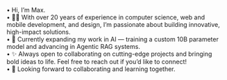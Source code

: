 • Hi, I’m Max.  
• 👨‍💻 With over 20 years of experience in computer science, web and mobile development, and design, I’m passionate about building innovative, high-impact solutions.  
• 🤖 Currently expanding my work in AI — training a custom 10B parameter model and advancing in Agentic RAG systems.  
• ✨ Always open to collaborating on cutting-edge projects and bringing bold ideas to life. Feel free to reach out if you’d like to connect!  
• 🚀 Looking forward to collaborating and learning together.